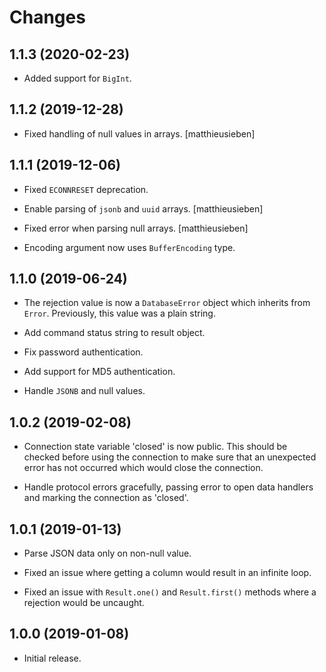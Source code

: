 # Changes

1.1.3 (2020-02-23)
------------------

- Added support for `BigInt`.

1.1.2 (2019-12-28)
------------------

- Fixed handling of null values in arrays. [matthieusieben]


1.1.1 (2019-12-06)
------------------

- Fixed `ECONNRESET` deprecation.

- Enable parsing of `jsonb` and `uuid` arrays. [matthieusieben]

- Fixed error when parsing null arrays. [matthieusieben]

- Encoding argument now uses `BufferEncoding` type.


1.1.0 (2019-06-24)
------------------

- The rejection value is now a `DatabaseError` object which inherits
  from `Error`. Previously, this value was a plain string.

- Add command status string to result object.

- Fix password authentication.

- Add support for MD5 authentication.

- Handle `JSONB` and null values.


1.0.2 (2019-02-08)
------------------

- Connection state variable 'closed' is now public. This should be
  checked before using the connection to make sure that an unexpected
  error has not occurred which would close the connection.

- Handle protocol errors gracefully, passing error to open data
  handlers and marking the connection as 'closed'.


1.0.1 (2019-01-13)
------------------

- Parse JSON data only on non-null value.

- Fixed an issue where getting a column would result in an infinite loop.

- Fixed an issue with `Result.one()` and `Result.first()` methods
  where a rejection would be uncaught.


1.0.0 (2019-01-08)
------------------

- Initial release.
